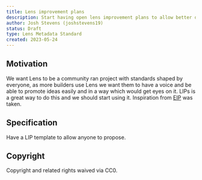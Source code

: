 ```yaml
---
title: Lens improvement plans
description: Start having open lens improvement plans to allow better discussions and building in the open
author: Josh Stevens (joshstevens19)
status: Draft
type: Lens Metadata Standard
created: 2023-05-24
---
```


## Motivation

We want Lens to be a community ran project with standards shaped by everyone, as more builders use Lens we want them to have a voice and be able to promote ideas easily and in a way which would get eyes on it. LIPs is a great way to do this and we should start using it. Inspiration from [EIP](https://eips.ethereum.org/) was taken.

## Specification

Have a LIP template to allow anyone to propose.

## Copyright

Copyright and related rights waived via CC0.
